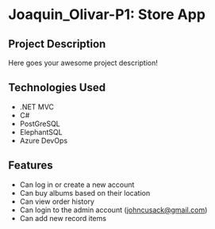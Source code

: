# Joaquin_Olivar-P1: Store App

## Project Description

Here goes your awesome project description!

## Technologies Used

* .NET MVC
* C#
* PostGreSQL
* ElephantSQL
* Azure DevOps

## Features

* Can log in or create a new account
* Can buy albums based on their location
* Can view order history
* Can login to the admin account (johncusack@gmail.com)
* Can add new record items
